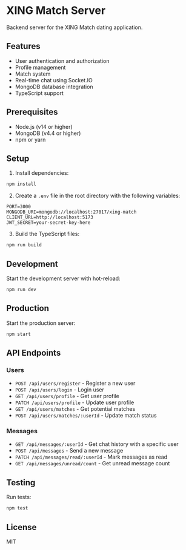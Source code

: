 # XING Match Server

Backend server for the XING Match dating application.

## Features

- User authentication and authorization
- Profile management
- Match system
- Real-time chat using Socket.IO
- MongoDB database integration
- TypeScript support

## Prerequisites

- Node.js (v14 or higher)
- MongoDB (v4.4 or higher)
- npm or yarn

## Setup

1. Install dependencies:
```bash
npm install
```

2. Create a `.env` file in the root directory with the following variables:
```
PORT=3000
MONGODB_URI=mongodb://localhost:27017/xing-match
CLIENT_URL=http://localhost:5173
JWT_SECRET=your-secret-key-here
```

3. Build the TypeScript files:
```bash
npm run build
```

## Development

Start the development server with hot-reload:
```bash
npm run dev
```

## Production

Start the production server:
```bash
npm start
```

## API Endpoints

### Users
- `POST /api/users/register` - Register a new user
- `POST /api/users/login` - Login user
- `GET /api/users/profile` - Get user profile
- `PATCH /api/users/profile` - Update user profile
- `GET /api/users/matches` - Get potential matches
- `POST /api/users/matches/:userId` - Update match status

### Messages
- `GET /api/messages/:userId` - Get chat history with a specific user
- `POST /api/messages` - Send a new message
- `PATCH /api/messages/read/:userId` - Mark messages as read
- `GET /api/messages/unread/count` - Get unread message count

## Testing

Run tests:
```bash
npm test
```

## License

MIT 